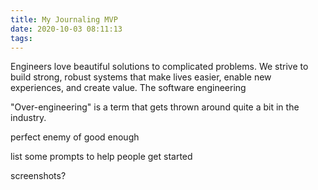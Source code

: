 ```yaml
---
title: My Journaling MVP
date: 2020-10-03 08:11:13
tags:
---
```


Engineers love beautiful solutions to complicated problems. We strive to build strong, robust systems that make lives easier, enable new experiences, and create value. The software engineering


"Over-engineering" is a term that gets thrown around quite a bit in the industry.

perfect enemy of good enough

list some prompts to help people get started

screenshots?
